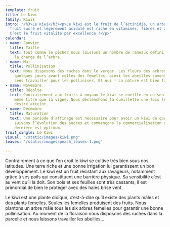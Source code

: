 ```yaml
---
template: fruit
title: Le kiwi
family: Kiwis
intro: "<h3>Le Kiwi</h3><p>Le kiwi est le fruit de l’actinidia, un arbre liane. Son
  fruit sucré et légèrement acidulé est riche en vitamines, fibres et antioxydants.
  C’est le fruit vitalité par excellence !</p>"
calendar:
- name: Janvier
  title: Taille
  text: Tout comme le pêcher nous laissons un nombre de rameaux défini afin de contrôler
    la charge de l’arbre.
- name: Mai
  title: Pollinisation
  text: Nous disposons des ruches dans le verger. Les fleurs des arbres mâles s’ouvrent
    quelques jours avant celles des femelles, ainsi les abeilles savent dans quel
    sens travailler pour les polliniser. Et oui ! La nature est bien faite !
- name: Novembre
  title: Récolte
  text: Contrairement aux fruits à noyaux le kiwi se cueille en un seul passage au
    même titre que la vigne. Nous déclenchons la cueillette une fois le taux de sucre
    désiré atteint.
- name: Décembre
  title: Maturation
  text: Une période d’affinage est nécessaire pour avoir un kiwi de qualité. Nous
    suivons l’évolution des sucres et commençons la commercialisation dès que cette
    dernière est optimum.
fruit_single: Le Kiwi
visual: "/static/images/kiwi.png"
leaves: "/static/images/peach_leaves-1.png"

---
```

Contrairement à ce que l’on croit le kiwi se cultive très bien sous nos latitudes. Une terre riche et une bonne irrigation lui garantissent un bon développement. Le kiwi est un fruit résistant aux ravageurs, notamment grâce à ses poils qui constituent une barrière physique. Sa sensibilité c’est au vent qu’il la doit. Son bois et ses feuilles sont très cassants, il est primordial de bien le protéger avec des haies brise vent.

Le kiwi est une plante dioïque, c’est-à-dire qu’il existe des plants mâles et des plants femelles. Seules les femelles produisent des fruits. Nous plantons un arbre mâle tous les six arbres femelles pour garantir une bonne pollinisation. Au moment de la floraison nous disposons des ruches dans la parcelle et nous laissons travailler les abeilles…